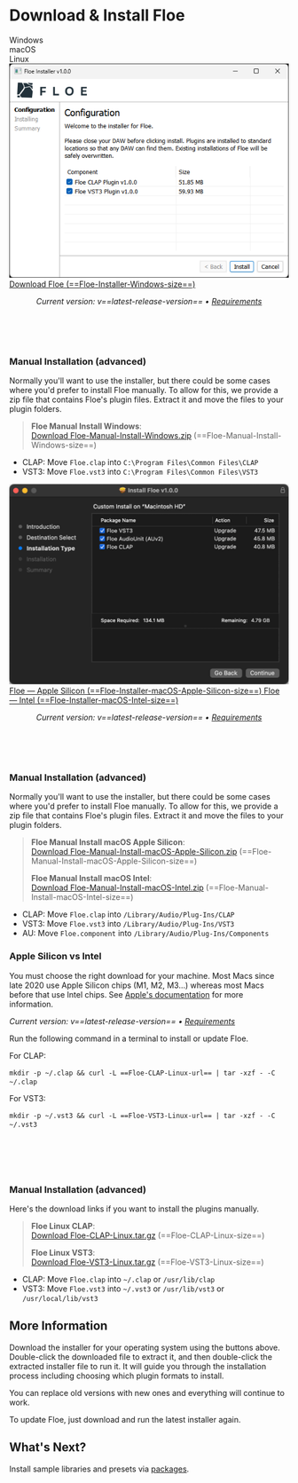 <!--
SPDX-FileCopyrightText: 2024 Sam Windell
SPDX-License-Identifier: GPL-3.0-or-later
-->

# Download & Install Floe

<div class="download-tabs">
    <div class="download-tab" data-os="windows">
        <i class="fa fa-windows"></i>
        Windows
    </div>
    <div class="download-tab" data-os="macos">
        <i class="fa fa-apple"></i>
        macOS
    </div>
    <div class="download-tab" data-os="linux">
        <i class="fa fa-linux"></i>
        Linux
    </div>
</div>

<div class="download-panels">
    <div class="download-panel" data-os="windows">
        <div class="installer-image">
            <img src="../images/installer-windows-gui.png" alt="Windows installer screenshot">
        </div>
        <div class="download-buttons">
            <a href="==Floe-Installer-Windows-url==" class="download-button">
                <i class="fa fa-download"></i>Download Floe (==Floe-Installer-Windows-size==)
            </a>
        </div>
        <p style="text-align: center; margin-bottom: 90px;"><em>Current version: v==latest-release-version== • <a href="https://floe.audio/installation/requirements.html">Requirements</a></em></p>
        <h3>Manual Installation (advanced)</h3>
        <p>Normally you'll want to use the installer, but there could be some cases where you'd prefer to install Floe manually. To allow for this, we provide a zip file that contains Floe's plugin files. Extract it and move the files to your plugin folders.</p>
        <blockquote>
            <p><strong><i class="fa fa-windows"></i> Floe Manual Install Windows</strong>:<br><a href="==Floe-Manual-Install-Windows-url==">Download Floe-Manual-Install-Windows.zip</a> (==Floe-Manual-Install-Windows-size==)</p>
        </blockquote>
        <ul>
            <li>CLAP: Move <code>Floe.clap</code> into <code>C:\Program Files\Common Files\CLAP</code></li>
            <li>VST3: Move <code>Floe.vst3</code> into <code>C:\Program Files\Common Files\VST3</code></li>
        </ul>
    </div>
    <div class="download-panel" data-os="macos">
        <div class="installer-image">
            <img src="../images/installer-macos-gui.png" alt="macOS installer screenshot">
        </div>
        <div class="download-buttons">
            <a href="==Floe-Installer-macOS-Apple-Silicon-url==" class="download-button">
                <i class="fa fa-download"></i>Floe — Apple Silicon (==Floe-Installer-macOS-Apple-Silicon-size==)
            </a>
            <a href="==Floe-Installer-macOS-Intel-url==" class="download-button">
                <i class="fa fa-download"></i>Floe — Intel (==Floe-Installer-macOS-Intel-size==)
            </a>
        </div>
        <p style="text-align: center; margin-bottom: 90px;"><em>Current version: v==latest-release-version== • <a href="https://floe.audio/installation/requirements.html">Requirements</a></em></p>
        <h3>Manual Installation (advanced)</h3>
        <p>Normally you'll want to use the installer, but there could be some cases where you'd prefer to install Floe manually. To allow for this, we provide a zip file that contains Floe's plugin files. Extract it and move the files to your plugin folders.</p>
        <blockquote>
            <p><strong><i class="fa fa-apple"></i> Floe Manual Install macOS Apple Silicon</strong>:<br><a href="==Floe-Manual-Install-macOS-Apple-Silicon-url==">Download Floe-Manual-Install-macOS-Apple-Silicon.zip</a> (==Floe-Manual-Install-macOS-Apple-Silicon-size==)</p>
            <p><strong><i class="fa fa-apple"></i> Floe Manual Install macOS Intel</strong>:<br><a href="==Floe-Manual-Install-macOS-Intel-url==">Download Floe-Manual-Install-macOS-Intel.zip</a> (==Floe-Manual-Install-macOS-Intel-size==)</p>
        </blockquote>
        <ul>
            <li>CLAP: Move <code>Floe.clap</code> into <code>/Library/Audio/Plug-Ins/CLAP</code></li>
            <li>VST3: Move <code>Floe.vst3</code> into <code>/Library/Audio/Plug-Ins/VST3</code></li>
            <li>AU: Move <code>Floe.component</code> into <code>/Library/Audio/Plug-Ins/Components</code></li>
        </ul>
        <h3>Apple Silicon vs Intel</h3>
        <p>You must choose the right download for your machine. Most Macs since late 2020 use Apple Silicon chips (M1, M2, M3…) whereas most Macs before that use Intel chips. See <a href="https://support.apple.com/en-us/116943">Apple's documentation</a> for more information.</p>
    </div>
    <div class="download-panel" data-os="linux">
        <p><em>Current version: v==latest-release-version== • <a href="https://floe.audio/installation/requirements.html">Requirements</a></em></p>
        <p>Run the following command in a terminal to install or update Floe.</p>
        <p>For CLAP:</p>
        <pre><code>mkdir -p ~/.clap && curl -L ==Floe-CLAP-Linux-url== | tar -xzf - -C ~/.clap</code></pre>
        <p>For VST3:</p>
        <pre><code>mkdir -p ~/.vst3 && curl -L ==Floe-VST3-Linux-url== | tar -xzf - -C ~/.vst3</code></pre>
        <h3 style="margin-top: 100px;">Manual Installation (advanced)</h3>
        <p>Here's the download links if you want to install the plugins manually.</p>
        <blockquote>
            <p><strong><i class="fa fa-linux"></i> Floe Linux CLAP</strong>:<br><a href="==Floe-CLAP-Linux-url==">Download Floe-CLAP-Linux.tar.gz</a> (==Floe-CLAP-Linux-size==)</p>
            <p><strong><i class="fa fa-linux"></i> Floe Linux VST3</strong>:<br><a href="==Floe-VST3-Linux-url==">Download Floe-VST3-Linux.tar.gz</a> (==Floe-VST3-Linux-size==)</p>
        </blockquote>
        <ul>
            <li>CLAP: Move <code>Floe.clap</code> into <code>~/.clap</code> or <code>/usr/lib/clap</code></li>
            <li>VST3: Move <code>Floe.vst3</code> into <code>~/.vst3</code> or <code>/usr/lib/vst3</code> or <code>/usr/local/lib/vst3</code></li>
        </ul>
    </div>
</div>

## More Information
Download the installer for your operating system using the buttons above. Double-click the downloaded file to extract it, and then double-click the extracted installer file to run it. It will guide you through the installation process including choosing which plugin formats to install.

You can replace old versions with new ones and everything will continue to work.

To update Floe, just download and run the latest installer again.

## What's Next?

Install sample libraries and presets via [packages](../packages/install-packages.md).

